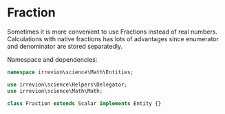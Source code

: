 # Fraction

Sometimes it is more convenient to use Fractions instead of real numbers. Calculations with native fractions has lots of advantages since enumerator and denominator are stored separatedly.

Namespace and dependencies:
```php
namespace irrevion\science\Math\Entities;

use irrevion\science\Helpers\Delegator;
use irrevion\science\Math\Math;

class Fraction extends Scalar implements Entity {}
```